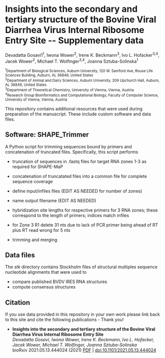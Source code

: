 # Insights into the secondary and tertiary structure of the Bovine Viral Diarrhea Virus Internal Ribosome Entry Site -- Supplementary data

Devadatta Gosavi1<sup>1</sup>, Iwona Wower<sup>2</sup>, Irene K. Beckmann<sup>3</sup>, Ivo L. Hofacker<sup>3,4</sup>, Jacek Wower<sup>2</sup>, Michael T. Wolfinger<sup>3,4</sup>, Joanna Sztuba-Solinska<sup>1</sup>

<sub><sup>1</sup>Department of Biological Sciences, Auburn University, 120 W. Samford Ave, Rouse Life Sciences Building, Auburn, AL 36849, United States</sub><br/>
<sub><sup>2</sup>Department of Animal and Dairy Sciences, Auburn University, 209 Upchurch Hall, Auburn, AL 36849, United States</sub><br/>
<sub><sup>3</sup>Department of Theoretical Chemistry, University of Vienna, Vienna, Austria</sub><br/>
<sub><sup>4</sup>Research Group Bioinformatics and Computational Biology, Faculty of Computer Science, University of Vienna, Vienna, Austria</sub><br/>

This repository contains additional resources that were used during preparation of the manuscript. These include custom software and data files.

## Software: SHAPE_Trimmer
A Python script for trimming sequences bound by primers and concatenation of truncated files. Specifically, this script performs
- truncation of sequences in .fastq files for target RNA zones 1-3 as required for SHAPE-MaP
- concatenation of truncatated files into a common file for complete sequence coverage

- define input/infiles files (EDIT AS NEEDED for number of zones)
- name output filename (EDIT AS NEEDED)
- hybridization site lengths for respective primers for 3 RNA zones; these correspond to the length of primers; indices match infiles
- for Zone 3 R1 delete 31 nts due to lack of PCR primer being ahead of RT plus RT read wrong for 5 nts
- trimming and merging

## Data files
The *stk* directory contains Stockholm files of structural multiples sequence nucleotide alignments that were used to
- compare published BVDV IRES RNA structures
- compute consensus structures

## Citation 
If you use data provided in this repository in your own work please link back to this site and cite the following publications - Thank you!

- **Insights into the secondary and tertiary structure of the Bovine Viral Diarrhea Virus Internal Ribosome Entry Site**  
 _Devadatta Gosavi, Iwona Wower, Irene K. Beckmann, Ivo L. Hofacker, Jacek Wower, Michael T. Wolfinger, Joanna Sztuba-Solinska_  
 bioRxiv 2021.05.13.444024 (2021) [PDF](https://www.biorxiv.org/content/10.1101/2021.05.13.444024v1.full.pdf) | [doi:10.1101/2021.05.13.444024](https://doi.org/10.1101/2021.05.13.444024)
